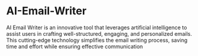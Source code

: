 # AI-Email-Writer
AI Email Writer is an innovative tool that leverages artificial intelligence to assist users in crafting well-structured, engaging, and personalized emails. This cutting-edge technology simplifies the email writing process, saving time and effort while ensuring effective communication
